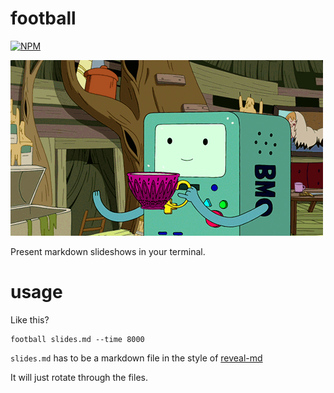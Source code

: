 # football
[![NPM](https://nodei.co/npm/football.png)](https://nodei.co/npm/football/)

![Football](football.gif)

Present markdown slideshows in your terminal.

# usage

Like this?

```
football slides.md --time 8000
```

`slides.md` has to be a markdown file in the style of
[reveal-md](https://www.npmjs.com/package/reveal-md)

It will just rotate through the files.